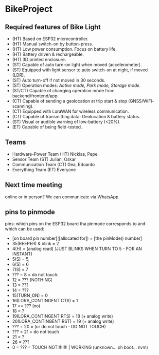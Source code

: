 # BikeProject

## Required features of Bike Light
- (HT) Based on ESP32 microcontroller.
- (HT) Manual switch-on by button-press.
- (HT) Low power consumption. Focus on battery life.
- (HT) Battery driven & rechargeable.
- (HT) 3D printed enclosure.
- (ST) Capable of auto turn-on light when moved (accelerometer).
- (ST) Equipped with light sensor to auto switch-on at night, if moved (LDR).
- (ST) Auto turn-off if not moved in 30 seconds.
- (ST) Operation modes: *Active mode, Park mode, Storage mode*.
- (ST/CT) Capable of changing operation mode from backend/frontend/app.
- (CT) Capable of sending a geolocation at trip start & stop (GNSS/WiFi-scanning).
- (CT) Equipped with LoraWAN for wireless communication.
- (CT) Capable of transmitting data: Geolocation & battery status.
- (ST) Visual or audible warning of low-battery (<20%).
- (ET) Capable of being field-tested. 

## Teams
- Hardware-Power Team   (HT) Nicklas, Pepe
- Sensor Team           (ST) Julian, Oskar
- Communication Team    (CT) Gea, Edoardo
- Everything Team       (ET) Everyone

## Next time meeting
online or in person? We can communicate via WhatsApp.

## pins to pinmode
pins: which pins on the ESP32 board tha pinmode corresponds to and which can be used:
- [on board pin number]([allocated for]) = [the pinMode() number]
- 35(BEEPER) & blink = 2 
- 4(H) = (analog read) (JUST BLINKS WHEN TURN TO 5 - FOR AN INSTANT)
- 5(S) = 5,
- 6(S) = 6
- 7(S) = 7
- ??? = 8 = do not touch.
- 12 = ??? (NOTHING)
- 13 = ???
- 14 = ???
- 15(TURN_ON) = 0
- 16(LORA_CONTINGENT CTS) = 1
- 17 == ??? (no)
- 18 = ?
- 19(LORA_CONTINGENT RTS) = 18 (+ analog write)
- 20(LORA_CONTINGENT RST) = 19  (+ analog write) 
- ??? = 20 = (or do not touch - DO NOT TOUCH)
- ??? = 21 = do not touch
- 21 = ?
- 26 = ???
- 0 = ??? = TOUCH NOT!!!!!!!! | WORKING (unknown... oh boot... nvm)


